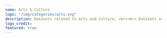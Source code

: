 ```yaml
---
name: Arts & Culture
logo: "/img/categories/arts.svg"
description: Datasets related to Arts and Culture. <br><br> Datasets are ordered by the last modified date.
logo_credit: 
featured: true
---
```

